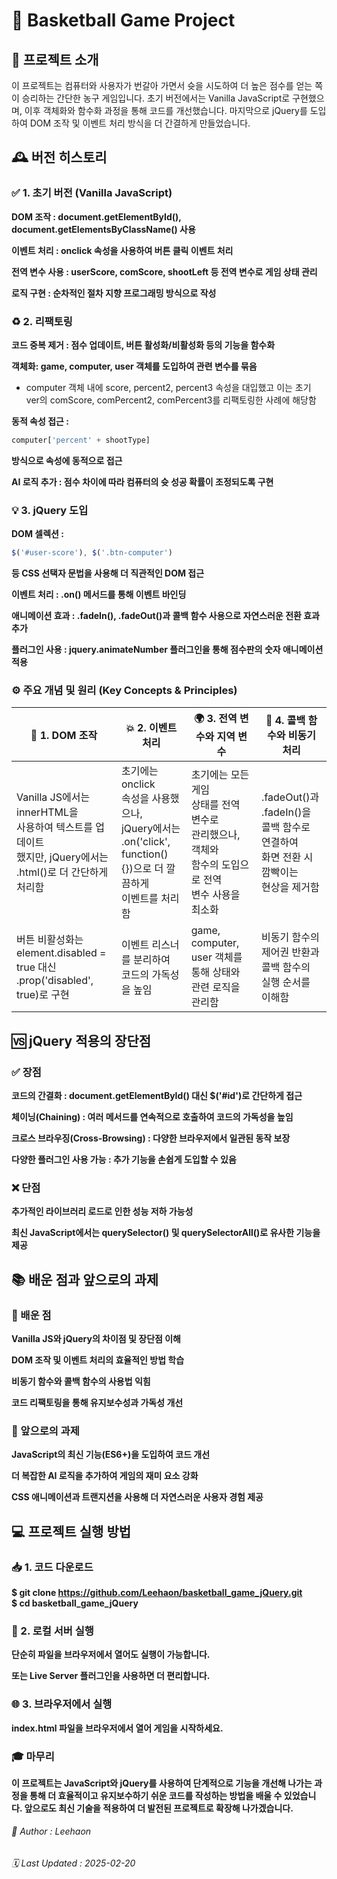 # 🏀 Basketball Game Project

## 📖 프로젝트 소개

이 프로젝트는 컴퓨터와 사용자가 번갈아 가면서 슛을 시도하여 더 높은 점수를 얻는 쪽이 승리하는 간단한 농구 게임입니다. 초기 버전에서는 Vanilla JavaScript로 구현했으며, 이후 객체화와 함수화 과정을 통해 코드를 개선했습니다. 마지막으로 jQuery를 도입하여 DOM 조작 및 이벤트 처리 방식을 더 간결하게 만들었습니다.

## 🕰️ 버전 히스토리

### ✅ 1. 초기 버전 (Vanilla JavaScript)

__DOM 조작 : document.getElementById(), document.getElementsByClassName() 사용__

__이벤트 처리 : onclick 속성을 사용하여 버튼 클릭 이벤트 처리__

__전역 변수 사용 : userScore, comScore, shootLeft 등 전역 변수로 게임 상태 관리__

__로직 구현 : 순차적인 절차 지향 프로그래밍 방식으로 작성__

### ♻️ 2. 리팩토링

__코드 중복 제거 : 점수 업데이트, 버튼 활성화/비활성화 등의 기능을 함수화__

__객체화: game, computer, user 객체를 도입하여 관련 변수를 묶음__
- computer 객체 내에 score, percent2, percent3 속성을 대입했고 이는 초기 ver의 comScore, comPercent2, comPercent3를 리팩토링한 사례에 해당함

__동적 속성 접근 :__
```js
computer['percent' + shootType] 
```
__방식으로 속성에 동적으로 접근__

__AI 로직 추가 : 점수 차이에 따라 컴퓨터의 슛 성공 확률이 조정되도록 구현__

### 💡 3. jQuery 도입

__DOM 셀렉션 :__
```js
$('#user-score'), $('.btn-computer') 
```
__등 CSS 선택자 문법을 사용해 더 직관적인 DOM 접근__

__이벤트 처리 : .on() 메서드를 통해 이벤트 바인딩__

__애니메이션 효과 : .fadeIn(), .fadeOut()과 콜백 함수 사용으로 자연스러운 전환 효과 추가__

__플러그인 사용 : jquery.animateNumber 플러그인을 통해 점수판의 숫자 애니메이션 적용__

### ⚙️ 주요 개념 및 원리 (Key Concepts & Principles)

__📌 1. DOM 조작__ | __💥 2. 이벤트 처리__ | __🌍 3. 전역 변수와 지역 변수__ | __🔁 4. 콜백 함수와 비동기 처리__
---|---|---|---
Vanilla JS에서는 innerHTML을 <br> 사용하여 텍스트를 업데이트 <br> 했지만, jQuery에서는 <br> .html()로 더 간단하게 처리함 | 초기에는 onclick <br> 속성을 사용했으나, <br> jQuery에서는 .on('click', function() {})으로 더 깔끔하게 <br> 이벤트를 처리함 | 초기에는 모든 게임 <br> 상태를 전역 변수로 <br> 관리했으나, 객체와 <br> 함수의 도입으로 전역 <br> 변수 사용을 최소화 | .fadeOut()과 .fadeIn()을 <br> 콜백 함수로 연결하여 <br> 화면 전환 시 깜빡이는 <br> 현상을 제거함
버튼 비활성화는 element.disabled = true 대신 .prop('disabled', true)로 구현 | 이벤트 리스너를 분리하여 코드의 가독성을 높임 | game, computer, user 객체를 통해 상태와 관련 로직을 관리함 | 비동기 함수의 제어권 반환과 콜백 함수의 실행 순서를 이해함

## 🆚 jQuery 적용의 장단점

### ✅ 장점

__코드의 간결화 : document.getElementById() 대신 $('#id')로 간단하게 접근__

__체이닝(Chaining) : 여러 메서드를 연속적으로 호출하여 코드의 가독성을 높임__

__크로스 브라우징(Cross-Browsing) : 다양한 브라우저에서 일관된 동작 보장__

__다양한 플러그인 사용 가능 : 추가 기능을 손쉽게 도입할 수 있음__

### ❌ 단점

__추가적인 라이브러리 로드로 인한 성능 저하 가능성__

__최신 JavaScript에서는 querySelector() 및 querySelectorAll()로 유사한 기능을 제공__

## 📚 배운 점과 앞으로의 과제

### 🎯 배운 점

__Vanilla JS와 jQuery의 차이점 및 장단점 이해__

__DOM 조작 및 이벤트 처리의 효율적인 방법 학습__

__비동기 함수와 콜백 함수의 사용법 익힘__

__코드 리팩토링을 통해 유지보수성과 가독성 개선__

### 🚀 앞으로의 과제

__JavaScript의 최신 기능(ES6+)을 도입하여 코드 개선__

__더 복잡한 AI 로직을 추가하여 게임의 재미 요소 강화__

__CSS 애니메이션과 트랜지션을 사용해 더 자연스러운 사용자 경험 제공__

## 💻 프로젝트 실행 방법

### 📥 1. 코드 다운로드

__$ git clone https://github.com/Leehaon/basketball_game_jQuery.git__  
__$ cd basketball_game_jQuery__

### 🚀 2. 로컬 서버 실행

__단순히 파일을 브라우저에서 열어도 실행이 가능합니다.__

__또는 Live Server 플러그인을 사용하면 더 편리합니다.__

### 🌐 3. 브라우저에서 실행

__index.html 파일을 브라우저에서 열어 게임을 시작하세요.__

### 🎓 마무리

__이 프로젝트는 JavaScript와 jQuery를 사용하여 단계적으로 기능을 개선해 나가는 과정을 통해 더 효율적이고 유지보수하기 쉬운 코드를 작성하는 방법을 배울 수 있었습니다. 앞으로도 최신 기술을 적용하여 더 발전된 프로젝트로 확장해 나가겠습니다.__

###### 👤 Author : Leehaon

###### 🗓️ Last Updated : 2025-02-20